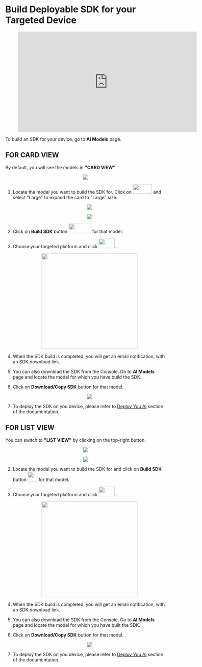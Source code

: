 # Build Deployable SDK for your Targeted Device

<!-- blank line -->
<figure class="video_container">
  <iframe width="560" height="315" src="https://www.youtube.com/embed/u5tYxLGTh7E?start=429" frameborder="0" allow="accelerometer; autoplay; encrypted-media; gyroscope; picture-in-picture" allowfullscreen></iframe>
</figure>
<!-- blank line -->

To build an SDK for your device, go to __AI Models__ page. 

## __FOR CARD VIEW__

By default, you will see the models in __"CARD VIEW"__.

<p align="center">
  <img src="../img/console/AI Models/PretrainedAIModels-Card.png">
</p>


1. Locate the model you want to build the SDK for. Click on <img src="../img/console/AI Models/CardSizeChangeButton.png" height=30 width=60> and select "Large" to expand the card to "Large" size.

    <p align="center">
      <img src="../img/console/AI Models/ChangeCardSizeOptions.png">
    </p>

    <p align="center">
      <img src="../img/console/AI Models/ModelLargeCard.png">
    </p>

2. Click on __Build SDK__ button <img src="../img/console/AI Models/BuildButton-Card.png" height=30 width=70> for that model.

3. Choose your targeted platform and click <img src="../img/console/AI Models/BuildButton.png" height=30 width=50>.

    <p align="center">
    <img src="../img/console/AI Models/BuildSDK-ARM32.png" height=300>
    </p>

4. When the SDK build is completed, you will get an email notification, with an SDK download link.

5. You can also download the SDK from the Console. Go to __AI Models__ page and locate the model for which you have build the SDK.

6. Click on __Download/Copy SDK__ button for that model. 

    <p align="center">
    <img src="../img/console/AI Models/PreTrainedModels-SDKBuilt-Card.png">
    </p>

7. To deploy the SDK on you device, please refer to [Deploy You AI](/en/latest/installation/) section of the documentation.

## __FOR LIST VIEW__

You can switch to __"LIST VIEW"__ by clicking on the top-right button.

<p align="center">
  <img src="../img/console/AI Models/PretrainedAIModels-ChangeView.png">
</p>

<p align="center">
  <img src="../img/console/AI Models/PretrainedAIModels-List.png">
</p>

2. Locate the model you want to build the SDK for and click on __Build SDK__ button <img src="../img/console/AI Models/BuildSDKButton.png" height=30 width=30> for that model.

3. Choose your targeted platform and click <img src="../img/console/AI Models/BuildButton.png" height=30 width=50>.

    <p align="center">
    <img src="../img/console/AI Models/BuildSDK-ARM32.png" height=300>
    </p>

4. When the SDK build is completed, you will get an email notification, with an SDK download link.

5. You can also download the SDK from the Console. Go to __AI Models__ page and locate the model for which you have built the SDK.

6. Click on __Download/Copy SDK__ button for that model. 

    <p align="center">
    <img src="../img/console/AI Models/PreTrainedModels-SDKBuilt.png">
    </p>

7. To deploy the SDK on you device, please refer to [Deploy You AI](/en/latest/installation/) section of the documentation.